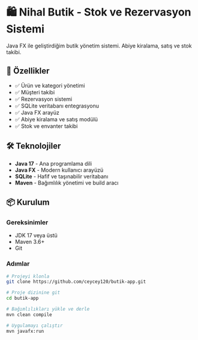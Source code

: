 # 🛍️ Nihal Butik - Stok ve Rezervasyon Sistemi

Java FX ile geliştirdiğim butik yönetim sistemi. Abiye kiralama, satış ve stok takibi.

## 🌟 Özellikler

- ✅ Ürün ve kategori yönetimi
- ✅ Müşteri takibi  
- ✅ Rezervasyon sistemi
- ✅ SQLite veritabanı entegrasyonu
- ✅ Java FX arayüz
- ✅ Abiye kiralama ve satış modülü
- ✅ Stok ve envanter takibi

## 🛠️ Teknolojiler

- **Java 17** - Ana programlama dili
- **Java FX** - Modern kullanıcı arayüzü  
- **SQLite** - Hafif ve taşınabilir veritabanı
- **Maven** - Bağımlılık yönetimi ve build aracı

## 📦 Kurulum

### Gereksinimler
- JDK 17 veya üstü
- Maven 3.6+
- Git

### Adımlar
```bash
# Projeyi klonla
git clone https://github.com/ceycey120/butik-app.git

# Proje dizinine git  
cd butik-app

# Bağımlılıkları yükle ve derle
mvn clean compile

# Uygulamayı çalıştır
mvn javafx:run
